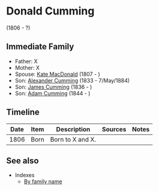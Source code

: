 ﻿---
layout: person
subject_key: i45726416
permalink: /people/i45726416
---

# Donald Cumming
(1806 - ?)

## Immediate Family

* Father: X
* Mother: X
* Spouse: [Kate MacDonald](./@i28255030@-kate-macdonald-b1807-d.md) (1807 - )
* Son: [Alexander Cumming](./@i7028096@-alexander-cumming-b1833-d1884-5-7.md) (1833 - 7/May/1884)
* Son: [James Cumming](./@i66384942@-james-cumming-b1836-d.md) (1836 - )
* Son: [Adam Cumming](./@i55409960@-adam-cumming-b1844-d.md) (1844 - )

## Timeline

Date | Item | Description | Sources | Notes
---|---|---|---|---
1806 | Born | Born to X and X. |  | 


## See also

- Indexes
  - [By family name](../index-by-family-name.md)
